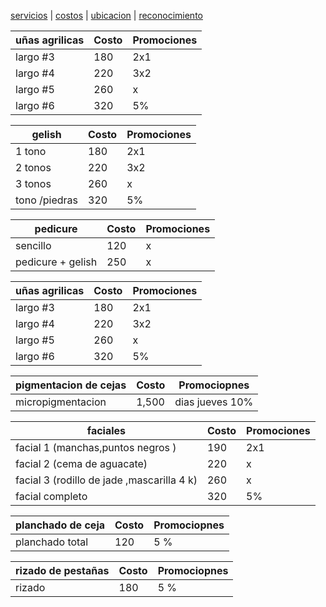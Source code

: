 [servicios](./servicios.md) | [costos](./costos.md) | [ubicacion](./ubicacion.md) | [reconocimiento](./reconocimiento)

| uñas agrilicas | Costo | Promociones |
|----------|-------|--------------|
|  largo #3 | 180 | 2x1 | 
|  largo #4 | 220 | 3x2 |
|  largo #5 | 260 | x |
|  largo #6 | 320 | 5% |



| gelish | Costo | Promociones |
|----------|-------|--------------|
|  1 tono | 180 | 2x1 | 
|  2 tonos  | 220 | 3x2 |
|  3 tonos | 260 | x |
|  tono /piedras | 320 | 5% |


| pedicure | Costo | Promociones |
|----------|-------|--------------|
| sencillo | 120 | x | 
| pedicure + gelish | 250 | x |


| uñas agrilicas | Costo | Promociones |
|----------|-------|--------------|
|  largo #3 | 180 | 2x1 | 
|  largo #4 | 220 | 3x2 |
|  largo #5 | 260 | x |
|  largo #6 | 320 | 5% |


| pigmentacion de cejas  | Costo | Promociopnes |
|----------|-------|--------------|
| micropigmentacion | 1,500| dias jueves 10%| 



| faciales | Costo | Promociones |
|----------|-------|--------------|
|  facial 1 (manchas,puntos negros ) | 190 | 2x1 | 
|  facial 2 (cema de aguacate) | 220 | x |
|  facial 3 (rodillo de jade ,mascarilla 4 k) | 260 | x |
|  facial completo  | 320 | 5% |


| planchado de ceja | Costo | Promociopnes |
|----------|-------|--------------|
| planchado total| 120 | 5 % |

| rizado de pestañas  | Costo | Promociopnes |
|----------|-------|--------------|
| rizado | 180 | 5 % | 

